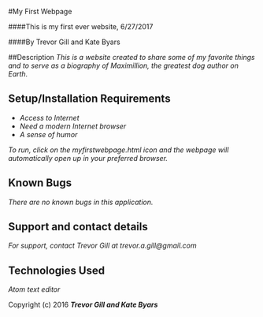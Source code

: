 #My First Webpage

####This is my first ever website, 6/27/2017

####By Trevor Gill and Kate Byars

##Description
_This is a website created to share some of my favorite things and to serve as a biography of Maximillion, the greatest dog author on Earth._

## Setup/Installation Requirements

* _Access to Internet_
* _Need a modern Internet browser_
* _A sense of humor_

_To run, click on the myfirstwebpage.html icon and the webpage will automatically open up in your preferred browser._

## Known Bugs

_There are no known bugs in this application._

## Support and contact details

_For support, contact Trevor Gill at trevor.a.gill@gmail.com_

## Technologies Used

_Atom text editor_

Copyright (c) 2016 **_Trevor Gill and Kate Byars_**
